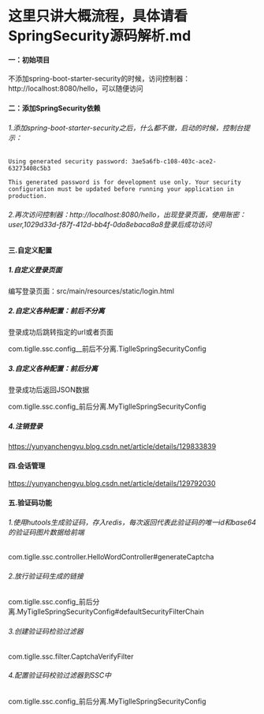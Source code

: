 # 这里只讲大概流程，具体请看SpringSecurity源码解析.md

#### 一：初始项目

​    不添加spring-boot-starter-security的时候，访问控制器：http://localhost:8080/hello，可以随便访问

#### 二：添加SpringSecurity依赖

######     1.添加spring-boot-starter-security之后，什么都不做，启动的时候，控制台提示：

```shell
Using generated security password: 3ae5a6fb-c108-403c-ace2-63273408c5b3

This generated password is for development use only. Your security configuration must be updated before running your application in production.
```

###### 2.再次访问控制器：http://localhost:8080/hello，出现登录页面，使用账密：user,1029d33d-f87f-412d-bb4f-0da8ebaca8a8登录后成功访问

#### 三.自定义配置

##### 1.自定义登录页面

编写登录页面：src/main/resources/static/login.html

##### 2.自定义各种配置：前后不分离

登录成功后跳转指定的url或者页面

com.tiglle.ssc.config__前后不分离.TiglleSpringSecurityConfig

##### 3.自定义各种配置：前后分离

登录成功后返回JSON数据

com.tiglle.ssc.config_前后分离.MyTiglleSpringSecurityConfig

##### 4.注销登录

https://yunyanchengyu.blog.csdn.net/article/details/129833839

#### 四.会话管理

https://yunyanchengyu.blog.csdn.net/article/details/129792030

#### 五.验证码功能

###### 1.使用hutools生成验证码，存入redis，每次返回代表此验证码的唯一id和base64的验证码图片数据给前端

com.tiglle.ssc.controller.HelloWordController#generateCaptcha

###### 2.放行验证码生成的链接

com.tiglle.ssc.config_前后分离.MyTiglleSpringSecurityConfig#defaultSecurityFilterChain

###### 3.创建验证码检验过滤器

com.tiglle.ssc.filter.CaptchaVerifyFilter

###### 4.配置验证码校验过滤器到SSC中

com.tiglle.ssc.config_前后分离.MyTiglleSpringSecurityConfig



